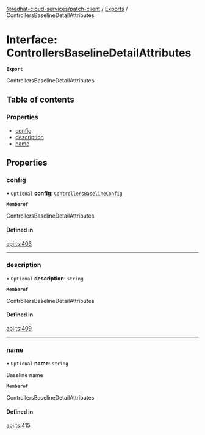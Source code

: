 [@redhat-cloud-services/patch-client](../README.md) / [Exports](../modules.md) / ControllersBaselineDetailAttributes

# Interface: ControllersBaselineDetailAttributes

**`Export`**

ControllersBaselineDetailAttributes

## Table of contents

### Properties

- [config](ControllersBaselineDetailAttributes.md#config)
- [description](ControllersBaselineDetailAttributes.md#description)
- [name](ControllersBaselineDetailAttributes.md#name)

## Properties

### config

• `Optional` **config**: [`ControllersBaselineConfig`](ControllersBaselineConfig.md)

**`Memberof`**

ControllersBaselineDetailAttributes

#### Defined in

[api.ts:403](https://github.com/RedHatInsights/javascript-clients/blob/main/packages/patch/api.ts#L403)

___

### description

• `Optional` **description**: `string`

**`Memberof`**

ControllersBaselineDetailAttributes

#### Defined in

[api.ts:409](https://github.com/RedHatInsights/javascript-clients/blob/main/packages/patch/api.ts#L409)

___

### name

• `Optional` **name**: `string`

Baseline name

**`Memberof`**

ControllersBaselineDetailAttributes

#### Defined in

[api.ts:415](https://github.com/RedHatInsights/javascript-clients/blob/main/packages/patch/api.ts#L415)
